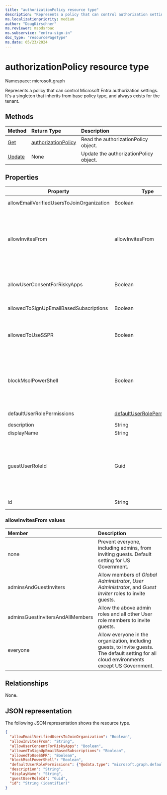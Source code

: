 ```yaml
---
title: "authorizationPolicy resource type"
description: "Represents a policy that can control authorization settings of Microsoft Entra ID."
ms.localizationpriority: medium
author: "DougKirschner"
ms.reviewer: msodsrbac
ms.subservice: "entra-sign-in"
doc_type: "resourcePageType"
ms.date: 05/23/2024
---
```


# authorizationPolicy resource type

Namespace: microsoft.graph

Represents a policy that can control Microsoft Entra authorization settings. It's a singleton that inherits from base policy type, and always exists for the tenant.

## Methods

| Method       | Return Type | Description |
|:-------------|:------------|:------------|
| [Get](../api/authorizationpolicy-get.md) | [authorizationPolicy](authorizationpolicy.md) | Read the authorizationPolicy object. |
| [Update](../api/authorizationpolicy-update.md) | None | Update the authorizationPolicy object. |

## Properties  
| Property | Type | Description | 
|-|-|-|
|allowEmailVerifiedUsersToJoinOrganization|Boolean| Indicates whether a user can join the tenant by email validation. | 
|allowInvitesFrom|allowInvitesFrom|Indicates who can invite guests to the organization. Possible values are: `none`, `adminsAndGuestInviters`, `adminsGuestInvitersAndAllMembers`, `everyone`.  `everyone` is the default setting for all cloud environments except US Government. For more information, see [allowInvitesFrom values](../resources/authorizationpolicy.md#allowinvitesfrom-values). |
|allowUserConsentForRiskyApps|Boolean| Indicates whether [user consent for risky apps](/azure/active-directory/manage-apps/configure-risk-based-step-up-consent) is allowed. We recommend keeping allowUserConsentForRiskyApps as `false`. Default value is `false`. |
|allowedToSignUpEmailBasedSubscriptions|Boolean| Indicates whether users can sign up for email based subscriptions. | 
|allowedToUseSSPR|Boolean|  Indicates whether administrators of the tenant can use the Self-Service Password Reset (SSPR). For more information, see [Self-service password reset for administrators](/entra/identity/authentication/concept-sspr-policy#administrator-reset-policy-differences). | 
|blockMsolPowerShell|Boolean| To disable the use of MSOL PowerShell, set this property to `true`. This also disables user-based access to the legacy service endpoint used by MSOL PowerShell. This doesn't affect Microsoft Entra Connect or Microsoft Graph. | 
|defaultUserRolePermissions|[defaultUserRolePermissions](defaultuserrolepermissions.md)| Specifies certain customizable permissions for default user role. | 
|description|String| Description of this policy.|
|displayName|String| Display name for this policy. |    
|guestUserRoleId|Guid| Represents role templateId for the role that should be granted to guests. Currently following roles are supported:  *User* (`a0b1b346-4d3e-4e8b-98f8-753987be4970`), *Guest User* (`10dae51f-b6af-4016-8d66-8c2a99b929b3`), and *Restricted Guest User* (`2af84b1e-32c8-42b7-82bc-daa82404023b`). |
|id|String| ID of the authorization policy. Required. Read-only.| 

### allowInvitesFrom values

|Member|Description|
|:---|:---|
|none|Prevent everyone, including admins, from inviting guests. Default setting for US Government.|
|adminsAndGuestInviters|Allow members of *Global Administrator*, *User Administrator*, and *Guest Inviter* roles to invite guests.|
|adminsGuestInvitersAndAllMembers|Allow the above admin roles and all other User role members to invite guests.|
|everyone|Allow everyone in the organization, including guests, to invite guests. The default setting for all cloud environments except US Government.|

## Relationships

None.

## JSON representation


The following JSON representation shows the resource type.

<!-- {
  "blockType": "resource",
  "optionalProperties": [

  ],
  "@odata.type": "microsoft.graph.authorizationPolicy",
  "keyProperty": "id"
}-->

```json
{
  "allowEmailVerifiedUsersToJoinOrganization": "Boolean",
  "allowInvitesFrom": "String",
  "allowUserConsentForRiskyApps": "Boolean",
  "allowedToSignUpEmailBasedSubscriptions": "Boolean",
  "allowedToUseSSPR": "Boolean",
  "blockMsolPowerShell": "Boolean",
  "defaultUserRolePermissions": {"@odata.type": "microsoft.graph.defaultUserRolePermissions"},
  "description": "String",
  "displayName": "String",
  "guestUserRoleId": "Guid",
  "id": "String (identifier)"
}
```

